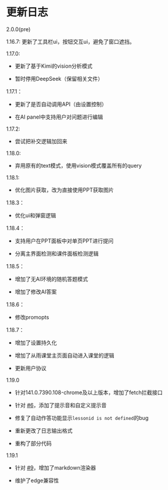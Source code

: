# 更新日志

2.0.0(pre)

1.16.7: 更新了工具栏ui，按钮交互ui，避免了窗口遮挡。

1.17.0: 

- 更新了基于Kimi的vision分析模式

- 暂时停用DeepSeek（保留相关文件）

1.17.1：

- 更新了是否自动调用API（由设置控制）

- 在AI panel中支持用户对问题进行编辑

1.17.2:

- 尝试把补交逻辑加回来

1.18.0:

- 弃用原有的text模式，使用vision模式覆盖所有的query

1.18.1:

- 优化图片获取，改为直接使用PPT获取图片

1.18.3：

- 优化ui和弹窗逻辑

1.18.4：

- 支持用户在PPT面板中对单页PPT进行提问

- 分离主界面检测和课件面板检测逻辑

1.18.5：

- 增加了无AI环境的随机答题模式

- 增加了修改AI答案

1.18.6：

- 修改promopts

1.18.7：

- 增加了设置持久化

- 增加了从雨课堂主页面自动进入课堂的逻辑

- 更新用户协议

1.19.0

- 针对141.0.7390.108-chrome及以上版本，增加了fetch拦截接口

- 针对 [#6](https://github.com/ZaytsevZY/yuketang-helper-auto/issues/6)，添加了提示音和自定义提示音

- 修复了自动作答功能显示`lessonid is not defined`的bug

- 重新更改了日志输出格式

- 重构了部分代码

1.19.1

- 针对 [#9](https://github.com/ZaytsevZY/yuketang-helper-auto/issues/9)，增加了markdown渲染器

- 维护了edge兼容性
